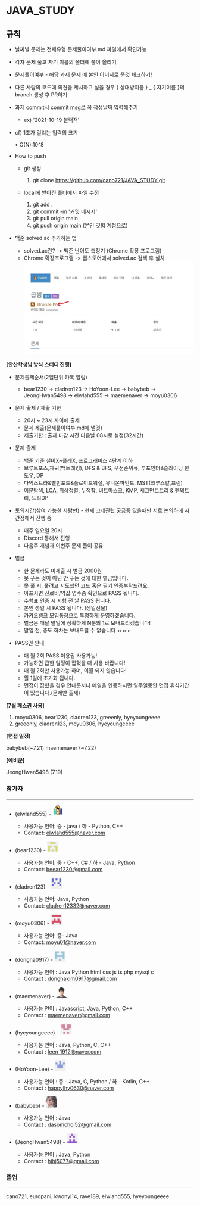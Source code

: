 # JAVA_STUDY

## 규칙

- 날짜별 문제는 전체유형 문제풀이여부.md 파일에서 확인가능

- 각자 문제 풀고 자기 이름의 폴더에 풀이 올리기

- 문제풀이여부 - 해당 과제 문제 에 본인 이미지로 푼것 체크하기!

- 다른 사람의 코드에 의견을 제시하고 싶을 경우 { 상대방이름 } \_ { 자기이름 }의 branch 생성 후 PR하기

- 과제 commit시 commit msg로 꼭 작성날짜 입력해주기

  - ex) '2021-10-19 블랙잭'

- cf) 1초가 걸리는 입력의 크기

  • O(N):10^8

- How to push

  - git 생성

    1. git clone https://github.com/cano721/JAVA_STUDY.git

  - local에 받아진 폴더에서 파일 수정
    1. git add .
    2. git commit -m '커밋 메시지'
    3. git pull origin main
    4. git push origin main (본인 깃헙 계정으로)

- 백준 solved.ac 추가하는 법

  - solved.ac란? -> 백준 난이도 측정기 (Chrome 확장 프로그램)
  - Chrome 확장프로그램 -> 웹스토어에서 solved.ac 검색 후 설치
    ![캡처](md-images/108507193-4b446d00-72fd-11eb-9dab-063c7df413b2.JPG)

**[안산학생님 방식 스터디 진행]**

- 문제출제순서(2일단위 카톡 알림)

  - bear1230 -> cladren123 -> HoYoon-Lee -> babybeb -> JeongHwan5498 -> elwlahd555 -> maemenaver ->  moyu0306
- 문제 출제 / 제출 기한
  - 20시 ~ 23시 사이에 출제
  - 문제 제출(문제풀이여부.md에 낼것)
  - 제출기한 : 출제 마감 시간 다음날 08시로 설정(32시간)
- 문제 출제
  - 백준 기준 실버X~플레X, 프로그래머스 4단계 이하
  - 브루트포스,재귀(백트래킹), DFS & BFS, 우선순위큐, 투포인터&슬라이딩 윈도우, DP
  - 다익스트라&벨만포드&플로이드워셜, 유니온파인드, MST(크루스칼,프림)
  - 이분탐색, LCA, 위상정렬, 누적합, 비트마스크, KMP, 세그먼트트리 & 펜윅트리, 트리DP
- 토의시간(참여 가능한 사람만) - 현재 코테관련 궁금증 있을때만 서로 논의하에 시간정해서 진행 중
  - 매주 일요일 20시
  - Discord 통해서 진행
  - 다음주 개념과 이번주 문제 풀이 공유
- 벌금
  - 한 문제라도 미제출 시 벌금 2000원
  - 못 푸는 것이 아닌 안 푸는 것에 대한 벌금입니다.
  - 못 풀 시, 풀려고 시도했던 코드 혹은 필기 인증부탁드려요.
  - 아프시면 진료비/약값 영수증 확인으로 PASS 됩니다.
  - 수험표 인증 시 시험 전 날 PASS 됩니다.
  - 본인 생일 시 PASS 됩니다. (생일선물)
  - 카카오뱅크 모임통장으로 투명하게 운영하겠습니다.
  - 벌금은 매달 말일에 정확하게 N분의 1로 보내드리겠습니다!
  - 말일 전, 중도 하차는 보내드릴 수 없습니다 ㅠㅠㅠ
- PASS권 안내
  - 매 월 2회 PASS 이용권 사용가능!
  - 가능하면 급한 일정이 잡혔을 때 사용 바랍니다!
  - 매 월 2회만 사용가능 하며, 이월 되지 않습니다!
  - 월 1일에 초기화 됩니다.
  - 면접이 잡혔을 경우 안내문서나 메일을 인증하시면 일주일동안 면접 휴식기간이 있습니다.(문제만 출제)

**[7월 패스권 사용]**

1. moyu0306, bear1230, cladren123, greeenly, hyeyoungeeee 
2. greeenly, cladren123, moyu0306, hyeyoungeeee 

**[면접 일정]**

babybeb(~7.21) maemenaver (~7.22) 



**[예비군]**

JeongHwan5498 (7.19)



### 참가자

---

- (elwlahd555) - <img src="md-images/elwlahd555.png" height = "30" width="30">

  - 사용가능 언어: 중 - java / 하 - Python, C++
  - Contact: elwlahd555@naver.com
- (bear1230) - <img src="md-images/bear1230.png" height = "30" width="30">

  - 사용가능 언어: 중 - C++, C# / 하 - Java, Python
  - Contact: beear1230@gmail.com
- (cladren123) - <img src="./md-images/cladren123.png" height = "30" width="30">

  - 사용가능 언어: Java, Python
  - Contact: cladren12332@naver.com
- (moyu0306) - <img src="./md-images/moyu0306.png" height = "30" width="30">
  - 사용가능 언어: 중- Java
  - Contact: moyu01@naver.com
- (dongha0917) - <img src="./md-images/dongha0917.png" height = "30" width="30">
  - 사용가능 언어 : Java Python html css js ts php mysql c 
  - Contact : donghakim0917@gmail.com
- (maemenaver) - <img src="./md-images/maemenaver.png" height = "30" width="30">
  - 사용가능 언어 : Javascript, Java, Python, C++
  - Contact : maemenaver@gmail.com
- (hyeyoungeeee) - <img src="./md-images/hyeyoungeeee.png" height = "30" width="30">
  - 사용가능 언어 : Java, Python, C, C++
  - Contact : leen_1912@naver.com
- (HoYoon-Lee) - <img src="./md-images/HoYoon-Lee.png" height = "30" width="30">
  - 사용가능 언어 : 중 - Java, C, Python / 하 - Kotlin, C++
  - Contact : happylhy0630@naver.com
- (babybeb) - <img src="./md-images/babybeb.jpg" height = "30" width="30">
  - 사용가능 언어 : Java
  - Contact : dasomchoi52@gmail.com
- (JeongHwan5498) - <img src="./md-images/JeongHwan5498.png" height = "30" width="30">
  - 사용가능 언어 : Java, Python
  - Contact : hjhj5077@gmail.com









### 졸업

---

cano721, europani, kwonyl14, rave189, elwlahd555, hyeyoungeeee
